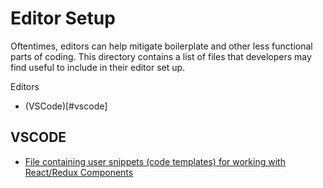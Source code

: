 # Editor Setup
Oftentimes, editors can help mitigate boilerplate and other less functional parts of coding. This directory contains a list of files that developers may find useful to include in their editor set up.

Editors
- (VSCode)[#vscode]

## VSCODE
- [File containing user snippets (code templates) for working with React/Redux Components](./javascriptreact.json)